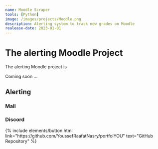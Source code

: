 ```yaml
---
name: Moodle Scraper
tools: [Python]
image: /images/projects/Moodle.png
description: Alerting system to track new grades on Moodle
realease-date: 2023-01-01
---
```


# The alerting Moodle Project

The alerting Moodle project is 

Coming soon ...

<!--
![preview](https://www.sketchappsources.com/resources/source-image/we-were-soldiers-landing-page-dbruggisser.jpg)
-->
## Alerting

### Mail

### Discord

<p class="text-center">
{% include elements/button.html link="https://github.com/YoussefRaafatNasry/portfolYOU" text="GitHub Repository" %}
</p>